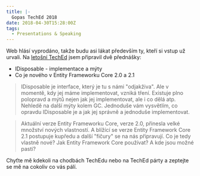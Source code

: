 ```yaml
---
title: |-
  Gopas TechEd 2018
date: 2018-04-30T15:28:00Z
tags:
  - Presentations & Speaking
---
```

Web hlásí vyprodáno, takže budu asi lákat především ty, kteří si vstup už urvali. Na [letošní TechEd][1] jsem připravil dvě přednášky:

* IDisposable - implementace a mýty
* Co je nového v Entity Frameworku Core 2.0 a 2.1

<!-- excerpt -->

> IDisposable je interface, který je tu s námi "odjakživa". Ale v momentě, kdy jej máme implementovat, vzniká tření. Existuje plno polopravd a mýtů nejen jak jej implementovat, ale i co dělá atp. Nehledě na další mýty kolem GC. Jednoduše vám vysvětlím, co opravdu IDisposable je a jak jej správně a jednoduše implementovat.

> Aktuální verze Entity Frameworku Core, verze 2.0, přinesla velké množství nových vlastností. A blížící se verze Entity Framework Core 2.1 postupuje kupředu a další "fičury" se na nás připravují. Co je tedy vlastně nové? Jak Entity Framework Core používat? A kde jsou možné pasti?

Chyťte mě kdekoli na chodbách TechEdu nebo na TechEd párty a zeptejte se mě na cokoliv co vás pálí.

[1]: http://www.teched.cz